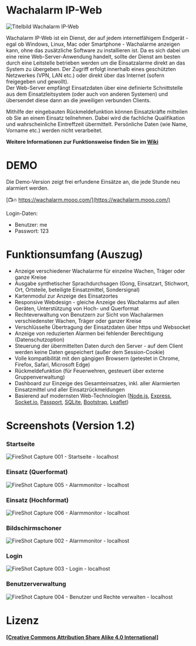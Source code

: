 # Wachalarm IP-Web
![Titelbild Wachalarm IP-Web](https://user-images.githubusercontent.com/19272095/54090568-cbbe6d00-4375-11e9-937e-ae2a6cd9ea7a.jpg)

Wachalarm IP-Web ist ein Dienst, der auf jedem internetfähigem Endgerät - egal ob Windows, Linux, Mac oder Smartphone - Wachalarme anzeigen kann, ohne das zusätzliche Software zu installieren ist. Da es sich dabei um eine reine Web-Server-Anwendung handelt, sollte der Dienst am besten durch eine Leitstelle betrieben werden um die Einsatzalarme direkt an das System zu übergeben. Der Zugriff erfolgt innerhalb eines geschützten Netzwerkes (VPN, LAN etc.) oder direkt über das Internet (sofern freigegeben und gewollt).\
Der Web-Server empfängt Einsatzdaten über eine definierte Schnittstelle aus dem Einsatzleitsystem (oder auch von anderen Systemen) und übersendet diese dann an die jeweiligen verbunden Clients.

Mithilfe der eingebauten Rückmeldefunktion können Einsatzkräfte mitteilen ob Sie an einem Einsatz teilnehmen. Dabei wird die fachliche Qualifikation und wahrscheinliche Eintreffzeit übermittelt. Persönliche Daten (wie Name, Vorname etc.) werden nicht verarbeitet.

**Weitere Informationen zur Funktionsweise finden Sie im [Wiki](https://github.com/Robert-112/Wachalarm-IP-Web/wiki)**

# DEMO

Die Demo-Version zeigt frei erfundene Einsätze an, die jede Stunde neu alarmiert werden.

[📺🔥 https://wachalarm.mooo.com/](https://wachalarm.mooo.com/)

Login-Daten:
- Benutzer: me
- Passwort: 123

# Funktionsumfang (Auszug)
 - Anzeige verschiedener Wachalarme für einzelne Wachen, Träger oder ganze Kreise
 - Ausgabe synthetischer Sprachdurchsagen (Gong, Einsatzart, Stichwort, Ort, Ortsteile, beteiligte Einsatzmittel, Sondersignal)
 - Kartenmodul zur Anzeige des Einsatzortes
 - Responsive Webdesign - gleiche Anzeige des Wachalarms auf allen Geräten, Unterstützung von Hoch- und Querformat
 - Rechteverwaltung von Benutzern zur Sicht von Wachalarmen verschiedenster Wachen, Träger oder ganzer Kreise
 - Verschlüsselte Übertragung der Einsatzdaten über https und Websocket
 - Anzeige von reduzierten Alarmen bei fehlender Berechtigung  (Datenschutzoption) 
 - Steuerung der übermittelten Daten durch den Server - auf dem Client werden keine Daten gespeichert (außer dem Session-Cookie)
 - Volle kompatibilität mit den gängigen Browsern (getestet in Chrome, Firefox, Safari, Microsoft Edge)
 - Rückmeldefunktion (für Feuerwehren, gesteuert über externe Gruppenverwaltung)
 - Dashboard zur Einzeige des Gesamteinsatzes, inkl. aller Alarmierten Einsatzmittel und aller Einsatzrückmeldungen
 - Basierend auf modernsten Web-Technologien ([Node.js](https://nodejs.org/), [Express](https://expressjs.com/de/), [Socket.io](https://socket.io/), [Passport](http://www.passportjs.org/), [SQLite](https://www.sqlite.org/), [Bootstrap](https://getbootstrap.com/), [Leaflet](https://leafletjs.com/))


# Screenshots (Version 1.2)
### Startseite
![FireShot Capture 001 - Startseite - localhost](https://user-images.githubusercontent.com/19272095/54091416-0b8a5200-4380-11e9-8ecd-9125e033a5e3.png)
### Einsatz (Querformat)
![FireShot Capture 005 - Alarmmonitor - localhost](https://user-images.githubusercontent.com/19272095/54091420-0c22e880-4380-11e9-8fbd-a047d9fae63e.png)
### Einsatz (Hochformat)
![FireShot Capture 006 - Alarmmonitor - localhost](https://user-images.githubusercontent.com/19272095/54091415-0b8a5200-4380-11e9-800b-e34ad99eeae5.png)
### Bildschirmschoner
![FireShot Capture 002 - Alarmmonitor - localhost](https://user-images.githubusercontent.com/19272095/54091417-0b8a5200-4380-11e9-8775-e64f089c92e9.png)
### Login
![FireShot Capture 003 - Login - localhost](https://user-images.githubusercontent.com/19272095/54091418-0c22e880-4380-11e9-8657-5011db2435df.png)
### Benutzerverwaltung
![FireShot Capture 004 - Benutzer und Rechte verwalten - localhost](https://user-images.githubusercontent.com/19272095/54091419-0c22e880-4380-11e9-8677-b7f9db1a422d.png)
# Lizenz
#### [\[Creative Commons Attribution Share Alike 4.0 International\]](https://github.com/Robert-112/Wachalarm-IP-Web/blob/master/LICENSE.md)
